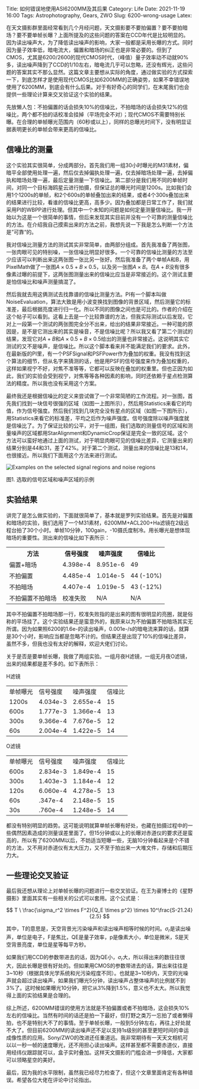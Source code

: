 Title: 如何错误地使用ASI6200MM及其后果
Category: Life
Date: 2021-11-19 16:00
Tags: Astrophotography, Gears, ZWO
Slug: 6200-wrong-usage
Latex: 

在天文摄影群里面经常看到几个月经问题，天文摄影要不要拍偏置？要不要拍暗场？要不要单帧长曝？上面所提及的这些问题的答案在CCD年代是比较明显的。因为读出噪声大，为了降低读出噪声的影响，大家一般都是采用长曝的方式。同时因为量子效率低，暗电流大，偏置和暗场的纠正也是非常必要的。但到了CMOS，尤其是6200/2600的现代CMOS时代，（峰值）量子效率动不动就90%多，读出噪声降到了CCD的1/10左右，暗电流几乎可以忽略，还没有辉光，这些问题的答案其实不那么显然。这篇文章主要想从实际的角度，通过做实验的方式探索一下，到底怎样才是使用现代CMOS比如6200MM的正确姿势，如果不幸错误地使用了6200MM，到底会有什么后果。对于有好奇心的同学们，在末尾我们也会提供一些理论计算来交叉验证这个实验的结果。

先放懒人包：不拍偏置的话会损失10%的信噪比，不拍暗场的话会损失12%的信噪比，两个都不拍的话校准会挂掉（平场完全不对）；现代CMOS不需要特别长曝。在合理的单帧曝光范围内（60秒或以上），同样的总曝光时间下，没有明显证据表明更长的单帧会带来更高的信噪比。

## 信噪比的测量

这个实验其实很简单，分成两部分。首先我们用一组30小时曝光的M31素材，偏暗平全部使用处理一遍，然后仅去掉偏执处理一遍，仅去掉暗场处理一遍，去掉偏执和暗场处理一遍，最后定量测量一下信噪比。第二部分是我们用不同的单帧时间，对同一个目标海鸥星云进行拍摄，但保证总的曝光时间是1200s。比如我们会用1个1200s的单帧，和2个600s的单帧叠加出来的结果，或者4个300s叠加出来的结果进行比较，看谁的信噪比更高，高多少。因为叠加都是日常工作了，我们就采用PI的WBPP进行处理。但其中一个未知的问题是如何定量测量信噪比。我一开始以为这是一个很简单的事情，但后来发现其实目前并没有一个可靠的测量信噪比的方法。在介绍我自己摸索出来的方法之前，我想先说一下我是怎么判断一个方法是”可靠“的。

我对信噪比测量方法的测试其实非常简单，由两部分组成。首先我准备了两张图，一张肉眼可见的特别噪，一张信噪比明显好很多。一个可靠的信噪比测量的方法至少应该可以判断出来这两张图一张比另一张好。然后我准备了两个单帧A和B，用PixelMath做了一张图$A \times 0.5+B\times 0.5$，以及另一张图$A\times B$。在$A+B$没有很多像素过曝的前提下，这两张图测量出来的信噪比应当是非常接近的。这个测试主要是怕信噪比和噪声测量搞混了。

然后我就去用这俩测试去找靠谱的信噪比测量方法。PI有一个脚本叫做NoiseEvaluation，算法大致是用小波变换找到图像的背景区域，然后测量它的标准差，最后根据亮度进行归一化。所以不同的图像之间也是可比的。作者的介绍在这个帖子可以看到。这看上去是一个比较靠谱的方法，但我实际测试以后发现，它对上一段第一个测试的两张图完全分不出来，给出的结果非常接近。一种可能的原因是，是不是它测出来的其实是噪音，不是信噪比呢？所以我又看了第二个测试的结果，发现它对$A+B$和$A\times 0.5+B\times 0.5$给出的测量也非常接近。这说明其实它测试的又不是噪声，是信噪比。所以这个脚本看来并不能满足我们的要求。此外，在最新版的PI里，有一个PSFSignal和PSFPower作为叠加的权重。我没有找到这个算法的细节，但从名字来猜测的话，他是用PSF的信号强度来作为叠加权重的，这样如果视宁不好，对焦不准等等，它都可以反映在叠加的权重里。但也正因为如此，我们的实验会受到视宁，对焦等等各种因素的影响，同时还依赖于星点检测算法的精度。所以我也没有采用这个方案。

最终我还是根据信噪比的定义来尝试做了一个非常简陋的工作流程。对一张图，首先我们找到一块信号很强的区域（如图一上图所示），然后用Statistics来看它的均值，作为信号强度。然后我们找到几块完全没有星点的区域（如图一下图所示），用Statistics来看它的标准差，平均之后作为噪声强度。信号强度除以噪声强度就是信噪比了。为了保证比较的公平，对于一组图，我们选取的测量信号的区域和测量噪声的区域都用StarAlignment和DynamicCrop保证是完全一致的区域。这个方法可以蛮好地通过上面的测试，对于明显肉眼可见的信噪比差异，它测量出来的结果分别是44和31，差了42%。对于第二个测试，测量出来的信噪比是13和14，也很接近。所以我们下面用这个方法来进行测试。

![Examples on the selected signal regions and noise regions](/images/6200-wrong-usage-example.png)

图1. 选取的信号区域和噪声区域的示例

## 实验结果

讲完了是怎么做实验的，下面就很简单了，基本就是罗列实验结果。首先是对偏置和暗场的实验，我们选用了一个M31素材，6200MM+ACL200+Ha滤镜在2级远程台拍了30个小时。单帧10分钟，100gain，-10摄氏度制冷。用长曝光是想体现暗场的重要性。测出来的信噪比如下表所示：

<table class="table">
<tr><th>方法</th><th>信号强度</th><th>噪声强度</th><th>信噪比</th></tr>
<tr><td>偏置+暗场</td><td>4.398e-4</td><td>8.951e-6</td><td>49</td></tr>
<tr><td>不拍偏置 </td><td>4.485e-4</td><td>1.014e-5</td><td>44 (-10%)</td></tr>
<tr><td>不拍暗场 </td><td>4.407e-4</td><td>1.019e-5</td><td>43 (-12%)</td></tr>
<tr><td>不拍偏置不拍暗场</td><td>校准失败</td><td>N/A</td><td>N/A</td></tr>
</table>

其中不拍偏置不拍暗场那一行，校准失败指的是出来的图有很明显的亮圈，就是俗称的平场挂了。这个实验结果还是蛮意外的，我原来以为不拍偏置不拍暗场其实无所谓。因为如果照6200的1.6e-的读出噪声，0.001e-/s的暗电流来算的话，就算是30个小时，影响应当都是忽略不计的。但结果还是出现了10%的信噪比差异，虽然不多，但我也没有太好的解释，欢迎大佬们讨论。

关于是否是要单帧长曝，我做了两组实验。一组月夜H滤镜，一组无月夜O滤镜，出来的结果都是差不多的。如下表所示：

H滤镜
<table class="table">
<tr><td>单帧曝光</td><td>信号强度</td><td>噪声强度</td><td>信噪比</td></tr>
<tr><td>1200s</td><td>4.034e-3</td><td>2.655e-4</td><td>15</td></tr>
<tr><td>600s</td><td>1.777e-3</td><td>1.366e-4</td><td>13</td></tr>
<tr><td>300s</td><td>9.366e-4</td><td>7.676e-5</td><td>12</td></tr>
<tr><td>60s</td><td>2.004e-4</td><td>1.422e-5</td><td>14</td></tr>
</table>

O滤镜
<table class="table">
<tr><td>单帧曝光</td><td>信号强度</td><td>噪声强度</td><td>信噪比</td></tr>
<tr><td>600s</td><td>2.834e-3</td><td>1.849e-4</td><td>15</td></tr>
<tr><td>300s</td><td>1.403e-3</td><td>1.184e-4</td><td>12</td></tr>
<tr><td>120s</td><td>6.060e-4</td><td>4.278e-5</td><td>13</td></tr>
<tr><td>60s</td><td>.347e-4</td><td>2.148e-5</td><td>15</td></tr>
<tr><td>30s</td><td>.760e-4</td><td>1.248e-5</td><td>14</td></tr>
</table>

都没有特别明显的趋势。这可能说明就算单帧长曝有好处，也藏在拍摄过程中的一些偶然因素造成的测量误差里面了。但15分钟或以上的长曝对赤道仪的要求还是蛮高的，所以有了6200MM以后，不妨适当短曝一些，无脑10分钟看起来是个不错的方法，又不用对赤道仪有太大压力，又不至于拍出来一大堆文件，存储和后期压力大。

## 一些理论交叉验证

最后我还想从理论上对单帧长曝的问题进行一些交叉验证。在王为豪博士的《星野摄影》里面其实有一些相关的公式可以套用。这个公式是：

$$ T \ \frac{\sigma_r^2 \times F^2}{Q_E \times p^2} \times 10^\frac{S-21.24}{2.5} $$

其中，T的意思是，天空背景光污染噪声和读出噪声相等时候的时间。$\sigma_r$是读出噪声，单位是电子，F是焦比，QE是量子效率，p是像素大小，单位是微米，S是天空背景亮度，单位是星等每平方秒。

如果我们用CCD的参数带进去的话，因为QE小，$\sigma_r$大，所以得出来的数往往很大，因此长曝是很有好处的。但如果用CMOS的参数带进去的话，算出来往往是3~10秒（根据具体光学系统和光污染程度不同）。也就是3~10秒内，天空的光噪声就会超过读出噪声，如果我们曝光5分钟，读出噪声占整体噪声的比例就不到3%了。这时候如果曝光10分钟，把它从3%降到1.5%，意义也不太大。所以我觉得上面的实验结果是合理的。

综上所述，6200MM错误的使用方法就是不拍偏置或者不拍暗场，这会损失10%左右的信噪比。当然有时间的话还是拍一下最好，但打野之类万一忘拍了或者懒得拍，也不是特别大不了的事情。至于单帧长曝，一般到5分钟左右，再往上好处就不大了。但目前6200MM的读出噪声还不足以支持1s级别的甚至更短时间的幸运成像性质的应用。Sony/ZWO的改进还任重道远。我非常期待有一天天文相机可以以一秒一帧的速度曝光，还不用担心读出噪声。这样甚至都不需要赤道仪，直接用经纬仪跟踪就可以，盒子实时叠加。这样天文摄影的门槛会进一步降低，大家都可以领略星空的美好。

最后，因为我的水平限制，虽然我已经尽力检查了，但这个文章里面肯定有各种错误。希望各位大佬在评论中讨论指出。
